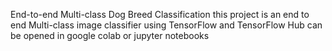 End-to-end Multi-class Dog Breed Classification
this project is an end to end Multi-class image classifier using TensorFlow and TensorFlow Hub
can be opened in google colab or jupyter notebooks
